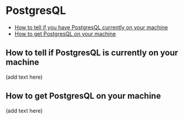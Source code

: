 # PostgresQL

- [How to tell if you have PostgresQL currently on your machine](#how-to-tell-if-postgresql-is-currently-on-your-machine)
- [How to get PostgresQL on your machine](#how-to-get-postgresql-on-your-machine)

## How to tell if PostgresQL is currently on your machine

(add text here)

## How to get PostgresQL on your machine

(add text here)